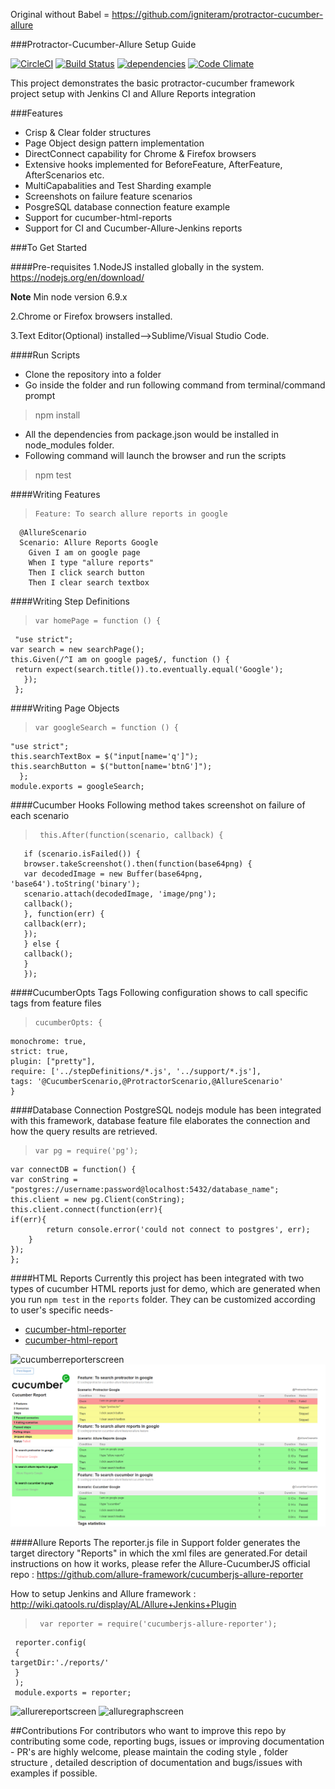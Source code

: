 Original without Babel =
https://github.com/igniteram/protractor-cucumber-allure

###Protractor-Cucumber-Allure Setup Guide

 [![CircleCI](https://circleci.com/gh/igniteram/protractor-cucumber-allure/tree/circle-ci.svg?style=shield)](https://circleci.com/gh/igniteram/protractor-cucumber-allure/tree/circle-ci)
 [![Build Status](https://travis-ci.org/igniteram/protractor-cucumber-allure.svg?branch=master)](https://travis-ci.org/igniteram/protractor-cucumber-allure)
 [![dependencies](https://david-dm.org/igniteram/protractor-cucumber-allure.svg)](https://david-dm.org/igniteram/protractor-cucumber-allure)
 [![Code Climate](https://codeclimate.com/github/igniteram/protractor-cucumber-allure/badges/gpa.svg)](https://codeclimate.com/github/igniteram/protractor-cucumber-allure)

This project demonstrates the basic protractor-cucumber framework project setup with Jenkins CI and Allure Reports integration

###Features
* Crisp & Clear folder structures
* Page Object design pattern implementation
* DirectConnect capability for Chrome & Firefox browsers
* Extensive hooks implemented for BeforeFeature, AfterFeature, AfterScenarios etc.
* MultiCapabalities and Test Sharding example
* Screenshots on failure feature scenarios
* PosgreSQL database connection feature example
* Support for cucumber-html-reports
* Support for CI and Cucumber-Allure-Jenkins reports

###To Get Started

####Pre-requisites
1.NodeJS installed globally in the system.
https://nodejs.org/en/download/

**Note** Min node version 6.9.x

2.Chrome or Firefox browsers installed.

3.Text Editor(Optional) installed-->Sublime/Visual Studio Code.

####Run Scripts
* Clone the repository into a folder
* Go inside the folder and run following command from terminal/command prompt

 >  npm install

* All the dependencies from package.json would be installed in node_modules folder.
* Following command will launch the browser and run the scripts

 >   npm test

####Writing Features
>     Feature: To search allure reports in google
      @AllureScenario
      Scenario: Allure Reports Google
        Given I am on google page
        When I type "allure reports"
        Then I click search button
        Then I clear search textbox

####Writing Step Definitions
>     var homePage = function () {
     "use strict";
    var search = new searchPage();
    this.Given(/^I am on google page$/, function () {
     return expect(search.title()).to.eventually.equal('Google');
       });
     };

####Writing Page Objects
>     var googleSearch = function () {
    "use strict";
    this.searchTextBox = $("input[name='q']");
    this.searchButton = $("button[name='btnG']");
      };
    module.exports = googleSearch;

####Cucumber Hooks
Following method takes screenshot on failure of each scenario

>      this.After(function(scenario, callback) {
       if (scenario.isFailed()) {
       browser.takeScreenshot().then(function(base64png) {
       var decodedImage = new Buffer(base64png, 'base64').toString('binary');
       scenario.attach(decodedImage, 'image/png');
       callback();
       }, function(err) {
       callback(err);
       });
       } else {
       callback();
       }
       });

####CucumberOpts Tags
Following configuration shows to call specific tags from feature files

>     cucumberOpts: {
    monochrome: true,
    strict: true,
    plugin: ["pretty"],
    require: ['../stepDefinitions/*.js', '../support/*.js'],
    tags: '@CucumberScenario,@ProtractorScenario,@AllureScenario'
    }

####Database Connection
PostgreSQL nodejs module has been integrated with this framework, database feature file elaborates the connection and how the query results are retrieved.

>     var pg = require('pg');
    var connectDB = function() {
    var conString = "postgres://username:password@localhost:5432/database_name";
    this.client = new pg.Client(conString);
    this.client.connect(function(err){
    if(err){
            return console.error('could not connect to postgres', err);
        }
    });
    };

####HTML Reports
Currently this project has been integrated with two types of cucumber HTML reports just for demo, which are generated when you run `npm test` in the `reports` folder.
They can be customized according to user's specific needs-
* [cucumber-html-reporter](https://github.com/gkushang/cucumber-html-reporter)
* [cucumber-html-report](https://github.com/leinonen/cucumber-html-report)

![cucumberreporterscreen](https://raw.githubusercontent.com/igniteram/protractor-cucumber-allure/master/images/cucumberReporter.PNG)
![cucumberreportscreen](https://raw.githubusercontent.com/igniteram/protractor-cucumber-allure/master/images/cucumberReport.png)

####Allure Reports
The reporter.js file in Support folder generates the target directory "Reports" in which the xml files are generated.For detail instructions on how it works, please refer the Allure-CucumberJS official repo : https://github.com/allure-framework/cucumberjs-allure-reporter

How to setup Jenkins and Allure framework : http://wiki.qatools.ru/display/AL/Allure+Jenkins+Plugin
>      var reporter = require('cucumberjs-allure-reporter');
     reporter.config(
     {
    targetDir:'./reports/'
     }
     );
     module.exports = reporter;

![allurereportscreen](https://raw.githubusercontent.com/igniteram/protractor-cucumber-allure/master/images/allureReport.png)
![alluregraphscreen](https://raw.githubusercontent.com/igniteram/protractor-cucumber-allure/master/images/allureReportGraph.png)

##Contributions
For contributors who want to improve this repo by contributing some code, reporting bugs, issues or improving documentation - PR's are highly welcome, please maintain the coding style , folder structure , detailed description of documentation and bugs/issues with examples if possible.
